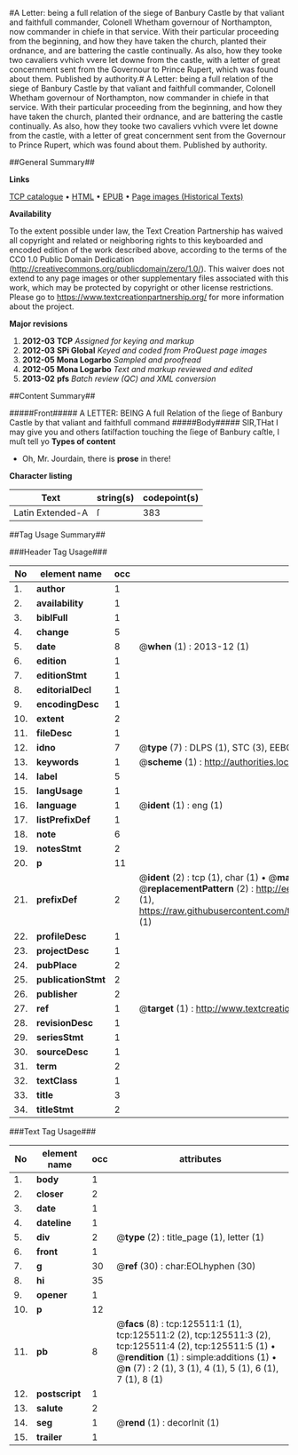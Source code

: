#A Letter: being a full relation of the siege of Banbury Castle by that valiant and faithfull commander, Colonell Whetham governour of Northampton, now commander in chiefe in that service. With their particular proceeding from the beginning, and how they have taken the church, planted their ordnance, and are battering the castle continually. As also, how they tooke two cavaliers vvhich vvere let downe from the castle, with a letter of great concernment sent from the Governour to Prince Rupert, which was found about them. Published by authority.#
A Letter: being a full relation of the siege of Banbury Castle by that valiant and faithfull commander, Colonell Whetham governour of Northampton, now commander in chiefe in that service. With their particular proceeding from the beginning, and how they have taken the church, planted their ordnance, and are battering the castle continually. As also, how they tooke two cavaliers vvhich vvere let downe from the castle, with a letter of great concernment sent from the Governour to Prince Rupert, which was found about them. Published by authority.

##General Summary##

**Links**

[TCP catalogue](http://www.ota.ox.ac.uk/tcp/)  • 
[HTML](http://tei.it.ox.ac.uk/tcp/Texts-HTML/free/A87/A87916.html)  • 
[EPUB](http://tei.it.ox.ac.uk/tcp/Texts-EPUB/free/A87/A87916.epub) • 
[Page images (Historical Texts)](https://historicaltexts.jisc.ac.uk/eebo-99873059e)

**Availability**

To the extent possible under law, the Text Creation Partnership has waived all copyright and related or neighboring rights to this keyboarded and encoded edition of the work described above, according to the terms of the CC0 1.0 Public Domain Dedication (http://creativecommons.org/publicdomain/zero/1.0/). This waiver does not extend to any page images or other supplementary files associated with this work, which may be protected by copyright or other license restrictions. Please go to https://www.textcreationpartnership.org/ for more information about the project.

**Major revisions**

1. __2012-03__ __TCP__ *Assigned for keying and markup*
1. __2012-03__ __SPi Global__ *Keyed and coded from ProQuest page images*
1. __2012-05__ __Mona Logarbo__ *Sampled and proofread*
1. __2012-05__ __Mona Logarbo__ *Text and markup reviewed and edited*
1. __2013-02__ __pfs__ *Batch review (QC) and XML conversion*

##Content Summary##

#####Front#####
A LETTER: BEING A full Relation of the ſiege of Banbury Castle by that valiant and faithfull command
#####Body#####
SIR,THat I may give you and others ſatiſfaction touching the ſiege of Banbury caſtle, I muſt tell yo
**Types of content**

  * Oh, Mr. Jourdain, there is **prose** in there!

**Character listing**


|Text|string(s)|codepoint(s)|
|---|---|---|
|Latin Extended-A|ſ|383|

##Tag Usage Summary##

###Header Tag Usage###

|No|element name|occ|attributes|
|---|---|---|---|
|1.|__author__|1||
|2.|__availability__|1||
|3.|__biblFull__|1||
|4.|__change__|5||
|5.|__date__|8| @__when__ (1) : 2013-12 (1)|
|6.|__edition__|1||
|7.|__editionStmt__|1||
|8.|__editorialDecl__|1||
|9.|__encodingDesc__|1||
|10.|__extent__|2||
|11.|__fileDesc__|1||
|12.|__idno__|7| @__type__ (7) : DLPS (1), STC (3), EEBO-CITATION (1), PROQUEST (1), VID (1)|
|13.|__keywords__|1| @__scheme__ (1) : http://authorities.loc.gov/ (1)|
|14.|__label__|5||
|15.|__langUsage__|1||
|16.|__language__|1| @__ident__ (1) : eng (1)|
|17.|__listPrefixDef__|1||
|18.|__note__|6||
|19.|__notesStmt__|2||
|20.|__p__|11||
|21.|__prefixDef__|2| @__ident__ (2) : tcp (1), char (1)  •  @__matchPattern__ (2) : ([0-9\-]+):([0-9IVX]+) (1), (.+) (1)  •  @__replacementPattern__ (2) : http://eebo.chadwyck.com/downloadtiff?vid=$1&page=$2 (1), https://raw.githubusercontent.com/textcreationpartnership/Texts/master/tcpchars.xml#$1 (1)|
|22.|__profileDesc__|1||
|23.|__projectDesc__|1||
|24.|__pubPlace__|2||
|25.|__publicationStmt__|2||
|26.|__publisher__|2||
|27.|__ref__|1| @__target__ (1) : http://www.textcreationpartnership.org/docs/. (1)|
|28.|__revisionDesc__|1||
|29.|__seriesStmt__|1||
|30.|__sourceDesc__|1||
|31.|__term__|2||
|32.|__textClass__|1||
|33.|__title__|3||
|34.|__titleStmt__|2||


###Text Tag Usage###

|No|element name|occ|attributes|
|---|---|---|---|
|1.|__body__|1||
|2.|__closer__|2||
|3.|__date__|1||
|4.|__dateline__|1||
|5.|__div__|2| @__type__ (2) : title_page (1), letter (1)|
|6.|__front__|1||
|7.|__g__|30| @__ref__ (30) : char:EOLhyphen (30)|
|8.|__hi__|35||
|9.|__opener__|1||
|10.|__p__|12||
|11.|__pb__|8| @__facs__ (8) : tcp:125511:1 (1), tcp:125511:2 (2), tcp:125511:3 (2), tcp:125511:4 (2), tcp:125511:5 (1)  •  @__rendition__ (1) : simple:additions (1)  •  @__n__ (7) : 2 (1), 3 (1), 4 (1), 5 (1), 6 (1), 7 (1), 8 (1)|
|12.|__postscript__|1||
|13.|__salute__|2||
|14.|__seg__|1| @__rend__ (1) : decorInit (1)|
|15.|__trailer__|1||
